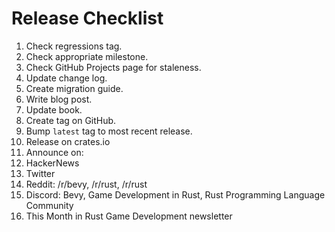 # Release Checklist

1. Check regressions tag.
2. Check appropriate milestone.
3. Check GitHub Projects page for staleness.
4. Update change log.
5. Create migration guide.
6. Write blog post.
7. Update book.
8. Create tag on GitHub.
9. Bump `latest` tag to most recent release.
10. Release on crates.io
11. Announce on:
   1. HackerNews
   2. Twitter
   3. Reddit: /r/bevy, /r/rust, /r/rust
   4. Discord: Bevy, Game Development in Rust, Rust Programming Language Community
   5. This Month in Rust Game Development newsletter

